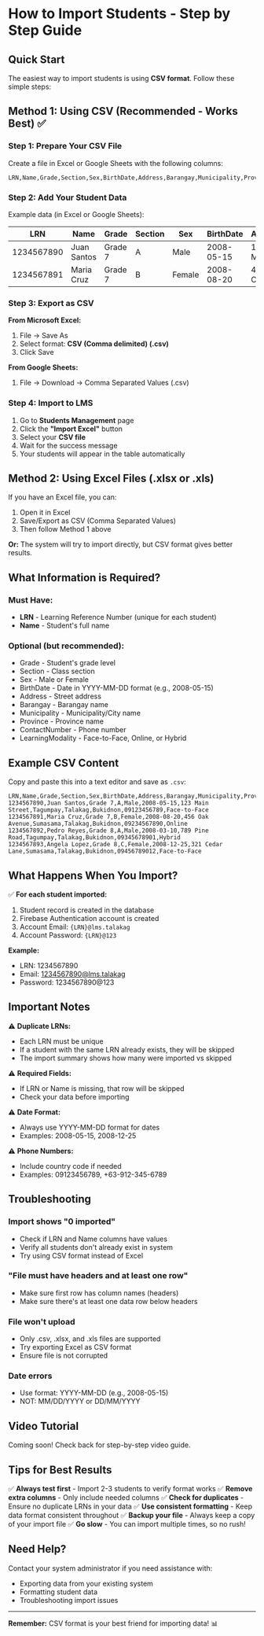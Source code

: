 # How to Import Students - Step by Step Guide

## Quick Start
The easiest way to import students is using **CSV format**. Follow these simple steps:

## Method 1: Using CSV (Recommended - Works Best) ✅

### Step 1: Prepare Your CSV File

Create a file in Excel or Google Sheets with the following columns:

```
LRN,Name,Grade,Section,Sex,BirthDate,Address,Barangay,Municipality,Province,ContactNumber,LearningModality
```

### Step 2: Add Your Student Data

Example data (in Excel or Google Sheets):

| LRN | Name | Grade | Section | Sex | BirthDate | Address | Barangay | Municipality | Province | ContactNumber | LearningModality |
|-----|------|-------|---------|-----|-----------|---------|----------|--------------|----------|----------------|------------------|
| 1234567890 | Juan Santos | Grade 7 | A | Male | 2008-05-15 | 123 Main St | Tagumpay | Talakag | Bukidnon | 09123456789 | Face-to-Face |
| 1234567891 | Maria Cruz | Grade 7 | B | Female | 2008-08-20 | 456 Oak Ave | Sumasama | Talakag | Bukidnon | 09234567890 | Online |

### Step 3: Export as CSV

**From Microsoft Excel:**
1. File → Save As
2. Select format: **CSV (Comma delimited) (.csv)**
3. Click Save

**From Google Sheets:**
1. File → Download → Comma Separated Values (.csv)

### Step 4: Import to LMS

1. Go to **Students Management** page
2. Click the **"Import Excel"** button
3. Select your **CSV file**
4. Wait for the success message
5. Your students will appear in the table automatically

## Method 2: Using Excel Files (.xlsx or .xls)

If you have an Excel file, you can:
1. Open it in Excel
2. Save/Export as CSV (Comma Separated Values)
3. Then follow Method 1 above

**Or:** The system will try to import directly, but CSV format gives better results.

## What Information is Required?

### Must Have:
- **LRN** - Learning Reference Number (unique for each student)
- **Name** - Student's full name

### Optional (but recommended):
- Grade - Student's grade level
- Section - Class section
- Sex - Male or Female
- BirthDate - Date in YYYY-MM-DD format (e.g., 2008-05-15)
- Address - Street address
- Barangay - Barangay name
- Municipality - Municipality/City name
- Province - Province name
- ContactNumber - Phone number
- LearningModality - Face-to-Face, Online, or Hybrid

## Example CSV Content

Copy and paste this into a text editor and save as `.csv`:

```csv
LRN,Name,Grade,Section,Sex,BirthDate,Address,Barangay,Municipality,Province,ContactNumber,LearningModality
1234567890,Juan Santos,Grade 7,A,Male,2008-05-15,123 Main Street,Tagumpay,Talakag,Bukidnon,09123456789,Face-to-Face
1234567891,Maria Cruz,Grade 7,B,Female,2008-08-20,456 Oak Avenue,Sumasama,Talakag,Bukidnon,09234567890,Online
1234567892,Pedro Reyes,Grade 8,A,Male,2008-03-10,789 Pine Road,Tagumpay,Talakag,Bukidnon,09345678901,Hybrid
1234567893,Angela Lopez,Grade 8,C,Female,2008-12-25,321 Cedar Lane,Sumasama,Talakag,Bukidnon,09456789012,Face-to-Face
```

## What Happens When You Import?

✅ **For each student imported:**
1. Student record is created in the database
2. Firebase Authentication account is created
3. Account Email: `{LRN}@lms.talakag`
4. Account Password: `{LRN}@123`

**Example:**
- LRN: 1234567890
- Email: 1234567890@lms.talakag
- Password: 1234567890@123

## Important Notes

⚠️ **Duplicate LRNs:**
- Each LRN must be unique
- If a student with the same LRN already exists, they will be skipped
- The import summary shows how many were imported vs skipped

⚠️ **Required Fields:**
- If LRN or Name is missing, that row will be skipped
- Check your data before importing

⚠️ **Date Format:**
- Always use YYYY-MM-DD format for dates
- Examples: 2008-05-15, 2008-12-25

⚠️ **Phone Numbers:**
- Include country code if needed
- Examples: 09123456789, +63-912-345-6789

## Troubleshooting

### Import shows "0 imported"
- Check if LRN and Name columns have values
- Verify all students don't already exist in system
- Try using CSV format instead of Excel

### "File must have headers and at least one row"
- Make sure first row has column names (headers)
- Make sure there's at least one data row below headers

### File won't upload
- Only .csv, .xlsx, and .xls files are supported
- Try exporting Excel as CSV format
- Ensure file is not corrupted

### Date errors
- Use format: YYYY-MM-DD (e.g., 2008-05-15)
- NOT: MM/DD/YYYY or DD/MM/YYYY

## Video Tutorial

Coming soon! Check back for step-by-step video guide.

## Tips for Best Results

✅ **Always test first** - Import 2-3 students to verify format works
✅ **Remove extra columns** - Only include needed columns
✅ **Check for duplicates** - Ensure no duplicate LRNs in your data
✅ **Use consistent formatting** - Keep data format consistent throughout
✅ **Backup your file** - Always keep a copy of your import file
✅ **Go slow** - You can import multiple times, so no rush!

## Need Help?

Contact your system administrator if you need assistance with:
- Exporting data from your existing system
- Formatting student data
- Troubleshooting import issues

---

**Remember:** CSV format is your best friend for importing data! 📊

